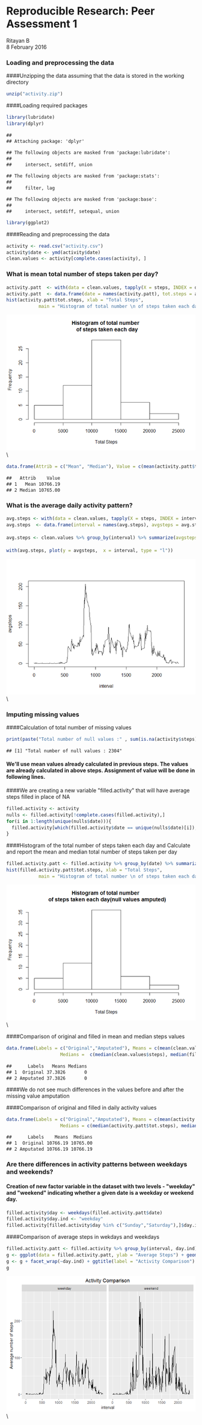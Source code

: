 # Reproducible Research: Peer Assessment 1
Ritayan B  
8 February 2016  


### Loading and preprocessing the data
####Unzipping the data assuming that the data is stored in the working directory


```r
unzip("activity.zip")
```

####Loading required packages


```r
library(lubridate)
library(dplyr)
```

```
## 
## Attaching package: 'dplyr'
```

```
## The following objects are masked from 'package:lubridate':
## 
##     intersect, setdiff, union
```

```
## The following objects are masked from 'package:stats':
## 
##     filter, lag
```

```
## The following objects are masked from 'package:base':
## 
##     intersect, setdiff, setequal, union
```

```r
library(ggplot2)
```

####Reading and preprocessing the data

```r
activity <- read.csv("activity.csv")
activity$date <- ymd(activity$date)
clean.values <- activity[complete.cases(activity), ]
```

### What is mean total number of steps taken per day?


```r
activity.patt  <- with(data = clean.values, tapply(X = steps, INDEX = date, FUN = sum))
activity.patt  <- data.frame(date = names(activity.patt), tot.steps = activity.patt)
hist(activity.patt$tot.steps, xlab = "Total Steps", 
            main = "Histogram of total number \n of steps taken each day")
```

![](PA1_template_files/figure-html/unnamed-chunk-4-1.png)\

```r
data.frame(Attrib = c("Mean", "Median"), Value = c(mean(activity.patt$tot.steps), median(activity.patt$tot.steps)))
```

```
##   Attrib    Value
## 1   Mean 10766.19
## 2 Median 10765.00
```

### What is the average daily activity pattern?


```r
avg.steps <- with(data = clean.values, tapply(X = steps, INDEX = interval, FUN = mean))
avg.steps  <- data.frame(interval = names(avg.steps), avgsteps = avg.steps)

avg.steps <- clean.values %>% group_by(interval) %>% summarize(avgsteps = mean(steps))

with(avg.steps, plot(y = avgsteps,  x = interval, type = "l"))
```

![](PA1_template_files/figure-html/unnamed-chunk-6-1.png)\

### Imputing missing values

####Calculation of total number of missing values


```r
print(paste("Total number of null values :" , sum(is.na(activity$steps))))
```

```
## [1] "Total number of null values : 2304"
```

#### We'll use mean values already calculated in previous steps. The values are already calculated in above steps. Assignment of value will be done in following lines.

####We are creating a new variable "filled.activity" that will have average steps filled in place of NA


```r
filled.activity <- activity
nulls <- filled.activity[!complete.cases(filled.activity),]
for(i in 1:length(unique(nulls$date))){
  filled.activity[which(filled.activity$date == unique(nulls$date)[i]),]$steps <- as.numeric(avg.steps$avgsteps)
}
```

####Histogram of the total number of steps taken each day and Calculate and report the mean and median total number of steps taken per day


```r
filled.activity.patt <- filled.activity %>% group_by(date) %>% summarize(tot.steps = sum(steps))
hist(filled.activity.patt$tot.steps, xlab = "Total Steps", 
            main = "Histogram of total number \n of steps taken each day(null values amputed)")
```

![](PA1_template_files/figure-html/unnamed-chunk-9-1.png)\

####Comparison of original and filled in mean and median steps values


```r
data.frame(Labels = c("Original","Amputated"), Means = c(mean(clean.values$steps), mean(filled.activity$steps)),
                    Medians =  c(median(clean.values$steps), median(filled.activity$steps)))
```

```
##      Labels   Means Medians
## 1  Original 37.3826       0
## 2 Amputated 37.3826       0
```

####We do not see much differences in the values before and after the missing value amputation

####Comparison of original and filled in daily activity values


```r
data.frame(Labels = c("Original","Amputated"), Means = c(mean(activity.patt$tot.steps), mean(filled.activity.patt$tot.steps)),
                    Medians = c(median(activity.patt$tot.steps), median(filled.activity.patt$tot.steps)))
```

```
##      Labels    Means  Medians
## 1  Original 10766.19 10765.00
## 2 Amputated 10766.19 10766.19
```

### Are there differences in activity patterns between weekdays and weekends?

#### Creation of new factor variable in the dataset with two levels - "weekday" and "weekend" indicating whether a given date is a weekday or weekend day.


```r
filled.activity$day <- weekdays(filled.activity.patt$date)
filled.activity$day.ind <- "weekday"
filled.activity[filled.activity$day %in% c("Sunday","Saturday"),]$day.ind <- "weekend"
```

####Comparison of average steps in wekdays and weekdays


```r
filled.activity.patt <- filled.activity %>% group_by(interval, day.ind) %>% summarize(steps = mean(steps))
g <- ggplot(data = filled.activity.patt, ylab = "Average Steps") + geom_line(aes(x = interval, y = steps)) 
g <- g + facet_wrap(~day.ind) + ggtitle(label = "Activity Comparison") + ylab("Average number of steps")
g
```

![](PA1_template_files/figure-html/unnamed-chunk-13-1.png)\
